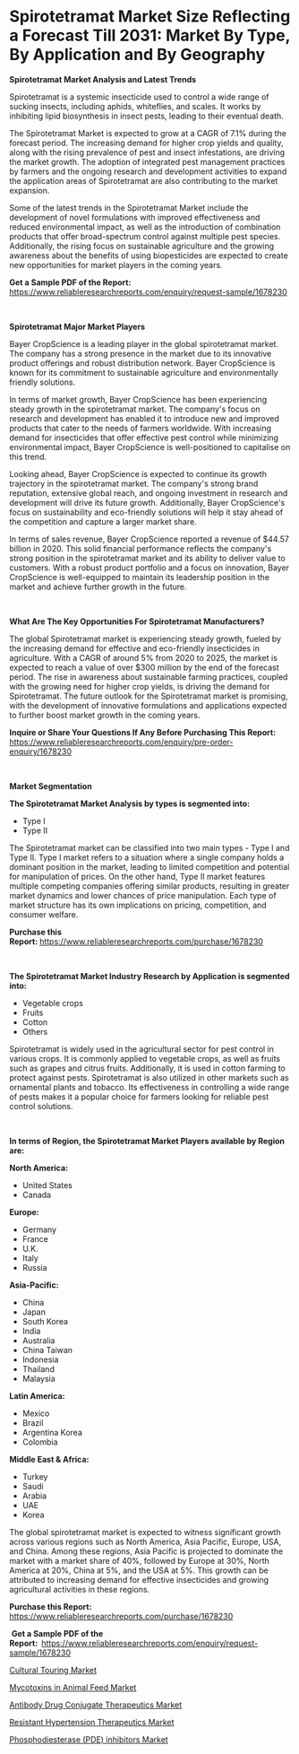 <p><h1>Spirotetramat Market Size Reflecting a Forecast Till 2031: Market By Type, By Application and By Geography</h1></p><p><strong>Spirotetramat Market Analysis and Latest Trends</strong></p>
<p><p>Spirotetramat is a systemic insecticide used to control a wide range of sucking insects, including aphids, whiteflies, and scales. It works by inhibiting lipid biosynthesis in insect pests, leading to their eventual death. </p><p>The Spirotetramat Market is expected to grow at a CAGR of 7.1% during the forecast period. The increasing demand for higher crop yields and quality, along with the rising prevalence of pest and insect infestations, are driving the market growth. The adoption of integrated pest management practices by farmers and the ongoing research and development activities to expand the application areas of Spirotetramat are also contributing to the market expansion.</p><p>Some of the latest trends in the Spirotetramat Market include the development of novel formulations with improved effectiveness and reduced environmental impact, as well as the introduction of combination products that offer broad-spectrum control against multiple pest species. Additionally, the rising focus on sustainable agriculture and the growing awareness about the benefits of using biopesticides are expected to create new opportunities for market players in the coming years.</p></p>
<p><strong>Get a Sample PDF of the Report:&nbsp;</strong> <a href="https://www.reliableresearchreports.com/enquiry/request-sample/1678230">https://www.reliableresearchreports.com/enquiry/request-sample/1678230</a></p>
<p>&nbsp;</p>
<p><strong>Spirotetramat Major Market Players</strong></p>
<p><p>Bayer CropScience is a leading player in the global spirotetramat market. The company has a strong presence in the market due to its innovative product offerings and robust distribution network. Bayer CropScience is known for its commitment to sustainable agriculture and environmentally friendly solutions.</p><p>In terms of market growth, Bayer CropScience has been experiencing steady growth in the spirotetramat market. The company's focus on research and development has enabled it to introduce new and improved products that cater to the needs of farmers worldwide. With increasing demand for insecticides that offer effective pest control while minimizing environmental impact, Bayer CropScience is well-positioned to capitalise on this trend.</p><p>Looking ahead, Bayer CropScience is expected to continue its growth trajectory in the spirotetramat market. The company's strong brand reputation, extensive global reach, and ongoing investment in research and development will drive its future growth. Additionally, Bayer CropScience's focus on sustainability and eco-friendly solutions will help it stay ahead of the competition and capture a larger market share.</p><p>In terms of sales revenue, Bayer CropScience reported a revenue of $44.57 billion in 2020. This solid financial performance reflects the company's strong position in the spirotetramat market and its ability to deliver value to customers. With a robust product portfolio and a focus on innovation, Bayer CropScience is well-equipped to maintain its leadership position in the market and achieve further growth in the future.</p></p>
<p>&nbsp;</p>
<p><strong>What Are The Key Opportunities For Spirotetramat Manufacturers?</strong></p>
<p><p>The global Spirotetramat market is experiencing steady growth, fueled by the increasing demand for effective and eco-friendly insecticides in agriculture. With a CAGR of around 5% from 2020 to 2025, the market is expected to reach a value of over $300 million by the end of the forecast period. The rise in awareness about sustainable farming practices, coupled with the growing need for higher crop yields, is driving the demand for Spirotetramat. The future outlook for the Spirotetramat market is promising, with the development of innovative formulations and applications expected to further boost market growth in the coming years.</p></p>
<p><strong>Inquire or Share Your Questions If Any Before Purchasing This Report:</strong> <a href="https://www.reliableresearchreports.com/enquiry/pre-order-enquiry/1678230">https://www.reliableresearchreports.com/enquiry/pre-order-enquiry/1678230</a></p>
<p>&nbsp;</p>
<p><strong>Market Segmentation</strong></p>
<p><strong>The Spirotetramat Market Analysis by types is segmented into:</strong></p>
<p><ul><li>Type I</li><li>Type II</li></ul></p>
<p><p>The Spirotetramat market can be classified into two main types - Type I and Type II. Type I market refers to a situation where a single company holds a dominant position in the market, leading to limited competition and potential for manipulation of prices. On the other hand, Type II market features multiple competing companies offering similar products, resulting in greater market dynamics and lower chances of price manipulation. Each type of market structure has its own implications on pricing, competition, and consumer welfare.</p></p>
<p><strong>Purchase this Report:&nbsp;</strong><a href="https://www.reliableresearchreports.com/purchase/1678230">https://www.reliableresearchreports.com/purchase/1678230</a></p>
<p>&nbsp;</p>
<p><strong>The Spirotetramat Market Industry Research by Application is segmented into:</strong></p>
<p><ul><li>Vegetable crops</li><li>Fruits</li><li>Cotton</li><li>Others</li></ul></p>
<p><p>Spirotetramat is widely used in the agricultural sector for pest control in various crops. It is commonly applied to vegetable crops, as well as fruits such as grapes and citrus fruits. Additionally, it is used in cotton farming to protect against pests. Spirotetramat is also utilized in other markets such as ornamental plants and tobacco. Its effectiveness in controlling a wide range of pests makes it a popular choice for farmers looking for reliable pest control solutions.</p></p>
<p>&nbsp;</p>
<p><strong>In terms of Region, the Spirotetramat Market Players available by Region are:</strong></p>
<p>
    <p> <strong> North America: </strong>
        <ul>
            <li>United States</li>
            <li>Canada</li>
        </ul>
        </p> 
    <p> <strong> Europe: </strong>
        <ul>
            <li>Germany</li>
            <li>France</li>
            <li>U.K.</li>
            <li>Italy</li>
            <li>Russia</li>
        </ul>
        </p> 
    <p> <strong> Asia-Pacific: </strong>
        <ul>
            <li>China</li>
            <li>Japan</li>
            <li>South Korea</li>
            <li>India</li>
            <li>Australia</li>
            <li>China Taiwan</li>
            <li>Indonesia</li>
            <li>Thailand</li>
            <li>Malaysia</li>
        </ul>
        </p> 
    <p> <strong> Latin America: </strong>
        <ul>
            <li>Mexico</li>
            <li>Brazil</li>
            <li>Argentina Korea</li>
            <li>Colombia</li>
        </ul>
        </p> 
    <p> <strong> Middle East & Africa: </strong>
        <ul>
            <li>Turkey</li>
            <li>Saudi</li>
            <li>Arabia</li>
            <li>UAE</li>
            <li>Korea</li>
        </ul>
    </p>
    </p>
<p><p>The global spirotetramat market is expected to witness significant growth across various regions such as North America, Asia Pacific, Europe, USA, and China. Among these regions, Asia Pacific is projected to dominate the market with a market share of 40%, followed by Europe at 30%, North America at 20%, China at 5%, and the USA at 5%. This growth can be attributed to increasing demand for effective insecticides and growing agricultural activities in these regions.</p></p>
<p><strong>Purchase this Report: </strong><a href="https://www.reliableresearchreports.com/purchase/1678230">https://www.reliableresearchreports.com/purchase/1678230</a></p>
<p>&nbsp;<strong>Get a Sample PDF of the Report:&nbsp;&nbsp;</strong><a href="https://www.reliableresearchreports.com/enquiry/request-sample/1678230">https://www.reliableresearchreports.com/enquiry/request-sample/1678230</a></p>
<p><strong></strong></p>
<p><p><a href="https://medium.com/@maevemoen/cultural-touring-market-the-key-to-successful-business-strategy-forecast-till-2031-f488c48b7712">Cultural Touring Market</a></p><p><a href="https://github.com/ChiragRP21/Market-Research-Report-List-3/blob/main/mycotoxins-in-animal-feed-market.md">Mycotoxins in Animal Feed Market</a></p><p><a href="https://github.com/cecuraprangm/Market-Research-Report-List-1/blob/main/antibody-drug-conjugate-therapeutics-market.md">Antibody Drug Conjugate Therapeutics Market</a></p><p><a href="https://github.com/Airanohannonzb68e5pb53oc1/Market-Research-Report-List-1/blob/main/resistant-hypertension-therapeutics-market.md">Resistant Hypertension Therapeutics Market</a></p><p><a href="https://github.com/antony131rp/Market-Research-Report-List-2/blob/main/phosphodiesterase-pde-inhibitors-market.md">Phosphodiesterase (PDE) inhibitors Market</a></p></p>